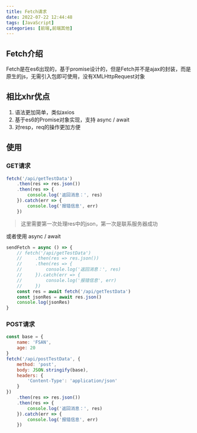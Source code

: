 ```yaml
---
title: Fetch请求
date: 2022-07-22 12:44:48
tags: [JavaScript]
categories: [前端,前端其他]
---
```


## Fetch介绍

Fetch是在es6出现的，基于promise设计的，但是Fetch并不是ajax的封装，而是原生的js，无需引入包即可使用，没有XMLHttpRequest对象

## 相比xhr优点

1. 语法更加简单，类似axios
2. 基于es6的Promise对象实现，支持 async / await
3. 对resp，req的操作更加方便

## 使用

### GET请求

```js
fetch('/api/getTestData')
    .then(res => res.json())
    .then(res => {
        console.log('返回消息：', res)
    }).catch(err => {
        console.log('报错信息', err)
    })
```

> 这里需要第一次处理res中的json，第一次是联系服务器成功

或者使用 async / await

```js
sendFetch = async () => {
    // fetch('/api/getTestData')
    //     .then(res => res.json())
    //     .then(res => {
    //         console.log('返回消息：', res)
    //     }).catch(err => {
    //         console.log('报错信息', err)
    //     })
    const res = await fetch('/api/getTestData')
    const jsonRes = await res.json()
    console.log(jsonRes)
}
```

### POST请求

```js
const base = {
    name: 'FSAN',
    age: 20
}
fetch('/api/postTestData', {
    method: 'post',
    body: JSON.stringify(base),
    headers: {
        'Content-Type': 'application/json'
    }
})
    .then(res => res.json())
    .then(res => {
        console.log('返回消息：', res)
    }).catch(err => {
        console.log('报错信息', err)
    })
```
